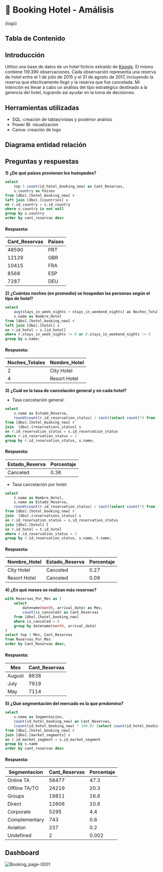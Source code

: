 # 🏨 Booking Hotel - Amálisis
(logo)

## Tabla de Contenido

## Introducción
Utilizo una base de datos de un hotel ficticio extraído de [Kaggle](https://www.kaggle.com/datasets/mojtaba142/hotel-booking). 
El mismo contiene 119.390 observaciones. Cada observación representa una reserva de hotel entre el 1 de julio de 2015 y el 31 de agosto de 2017, incluyendo la reserva que efectivamente llegó y la reserva que fue cancelada.
Mi intención es llevar a cabo un análisis del tipo estratégico destinado a la gerencia del hotel, logrando así ayudar en la toma de decisiones.

## Herramientas utilizadas
- SQL: creación de tablas/vistas y posterior análisis
- Power BI: visualización
- Canva: creación de logo

## Diagrama entidad relación

## Preguntas y respuestas
**1) ¿De qué países provienen los huéspedes?**

````sql
select 
	top 5 count(id_hotel_booking_new) as Cant_Reservas, 
	s.country as Paises
from [dbo].[hotel_booking_new] r
left join [dbo].[countries] s
on r.id_country = s.id_country
where s.country is not null
group by s.country
order by cant_reservas desc
````
#### Respuesta:
| Cant_Reservas | Países |
| ------------- | ------ |
| 48590         | PRT    |
| 12129         | GBR    |
| 10415         | FRA    |
| 8568          | ESP    |
| 7287          | DEU    |

**2) ¿Cuántas noches (en promedio) se hospedan las personas según el tipo de hotel?**

````sql
select 
	avg(stays_in_week_nights + stays_in_weekend_nights) as Noches_Totales, 
	s.name as Nombre_Hotel
from [dbo].[hotel_booking_new] r
left join [dbo].[hotel] s
on r.id_hotel = s.[id_hotel]
where r.stays_in_week_nights != 0 or r.stays_in_weekend_nights != 0
group by s.name;
````
#### Respuesta:
| Noches_Totales | Nombre_Hotel   |
| -------------- | -------------- |
| 2              | City Hotel     |
| 4              | Resort Hotel   |

**3) ¿Cuál es la tasa de cancelación general y en cada hotel?**
- Tasa cancelación general:
````sql
select 
	s.name as Estado_Reserva, 
	round(count(r.id_reservation_status) / cast((select count(*) from [dbo].[hotel_booking_new]) as decimal(8,2)), 2) as Porcentaje
from [dbo].[hotel_booking_new] r
join  [dbo].[reservations_status] s
on r.id_reservation_status = s.id_reservation_status
where r.id_reservation_status = 3
group by r.id_reservation_status, s.name;
````
#### Respuesta:
| Estado_Reserva | Porcentaje |
| -------------- | ---------- |
| Canceled       | 0.36       |

- Tasa cancelación por hotel:
````sql
select 
	t.name as Nombre_Hotel, 
	s.name as Estado_Reserva, 
	round(count(r.id_reservation_status) / cast((select count(*) from [dbo].[hotel_booking_new]) as decimal(8,2)), 2) as Porcentaje
from [dbo].[hotel_booking_new] r
join  [dbo].[reservations_status] s
on r.id_reservation_status = s.id_reservation_status
join [dbo].[hotel] t
on r.id_hotel = t.id_hotel
where r.id_reservation_status = 3
group by r.id_reservation_status, s.name, t.name;
````
#### Respuesta:
| Nombre_Hotel   | Estado_Reserva | Porcentaje |
| -------------- | -------------- | ---------- |
| City Hotel     | Canceled       | 0.27       |
| Resort Hotel   | Canceled       | 0.09       |

**4) ¿En qué meses se realizan más reservas?**
````sql
with Reservas_Por_Mes as (
    select
        datename(month, arrival_date) as Mes,
        count(is_canceled) as Cant_Reservas
    from [dbo].[hotel_booking_new]
    where is_canceled = 0
    group by datename(month, arrival_date)
)
select top 3 Mes, Cant_Reservas
from Reservas_Por_Mes
order by Cant_Reservas desc;
````
#### Respuesta:
| Mes    | Cant_Reservas | 
| ------ | ------------- |
| August | 8638          |
| July   | 7919          | 
| May    | 7114          |

**5) ¿Qué segmentación del mercado es la que predomina?**
````sql
select 
	s.name as Segmentacion, 
	count(id_hotel_booking_new) as Cant_Reservas, 
	(count(id_hotel_booking_new) * 100.0/ (select count(id_hotel_booking_new) from [dbo].[hotel_booking_new])) as Porcentaje
from [dbo].[hotel_booking_new] r
join [dbo].[market_segments] s
on r.id_market_segment = s.id_market_segment
group by s.name
order by cant_reservas desc
````
#### Respuesta:
| Segmentacion  | Cant_Reservas | Porcentaje |
| ------------- | ------------- |----------- |
| Online TA     | 56477         | 47.3       |
| Offline TA/TO | 24219         | 20.3       |
| Groups        | 19811         | 16.6       |
| Direct        | 12606         | 10.6       |
| Corporate     | 5295          | 4.4        |
| Complementary | 743           | 0.6        |
| Aviation      | 237           | 0.2        |
| Undefined     | 2             | 0.002      |
 
## Dashboard
![Booking_page-0001](https://github.com/marina-95/Booking-Hotel-Analisis/assets/144913530/d119edb3-1862-4240-9f68-af19ae7252ee)
